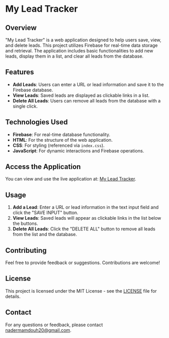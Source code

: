 # My Lead Tracker

## Overview

"My Lead Tracker" is a web application designed to help users save, view, and delete leads. This project utilizes Firebase for real-time data storage and retrieval. The application includes basic functionalities to add new leads, display them in a list, and clear all leads from the database.

## Features

- **Add Leads**: Users can enter a URL or lead information and save it to the Firebase database.
- **View Leads**: Saved leads are displayed as clickable links in a list.
- **Delete All Leads**: Users can remove all leads from the database with a single click.

## Technologies Used

- **Firebase**: For real-time database functionality.
- **HTML**: For the structure of the web application.
- **CSS**: For styling (referenced via `index.css`).
- **JavaScript**: For dynamic interactions and Firebase operations.

## Access the Application

You can view and use the live application at: [My Lead Tracker](https://my-lead-tracker-nader.netlify.app/).

## Usage

1. **Add a Lead**: Enter a URL or lead information in the text input field and click the "SAVE INPUT" button.
2. **View Leads**: Saved leads will appear as clickable links in the list below the buttons.
3. **Delete All Leads**: Click the "DELETE ALL" button to remove all leads from the list and the database.

## Contributing

Feel free to provide feedback or suggestions. Contributions are welcome!

## License

This project is licensed under the MIT License - see the [LICENSE](LICENSE) file for details.

## Contact

For any questions or feedback, please contact [nadermamdouh20@gmail.com](mailto:nadermamdouh20@gmail.com).
